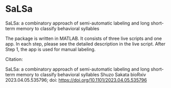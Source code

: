 # SaLSa
SaLSa: a combinatory approach of semi-automatic labeling and long short-term memory to classify behavioral syllables

The package is written in MATLAB. It consists of three live scripts and one app. In each step, please see the detailed description in the live script. After Step 1, the app is used for manual labeling.

Citation:

SaLSa: a combinatory approach of semi-automatic labeling and long short-term memory to classify behavioral syllables
Shuzo Sakata
bioRxiv 2023.04.05.535796; doi: https://doi.org/10.1101/2023.04.05.535796
